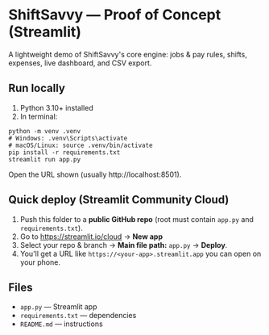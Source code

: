 # ShiftSavvy — Proof of Concept (Streamlit)

A lightweight demo of ShiftSavvy's core engine: jobs & pay rules, shifts, expenses, live dashboard, and CSV export.

## Run locally
1) Python 3.10+ installed
2) In terminal:
```
python -m venv .venv
# Windows: .venv\Scripts\activate
# macOS/Linux: source .venv/bin/activate
pip install -r requirements.txt
streamlit run app.py
```
Open the URL shown (usually http://localhost:8501).

## Quick deploy (Streamlit Community Cloud)
1) Push this folder to a **public GitHub repo** (root must contain `app.py` and `requirements.txt`).
2) Go to https://streamlit.io/cloud → **New app**
3) Select your repo & branch → **Main file path:** `app.py` → **Deploy**.
4) You'll get a URL like `https://<your-app>.streamlit.app` you can open on your phone.

## Files
- `app.py` — Streamlit app
- `requirements.txt` — dependencies
- `README.md` — instructions
